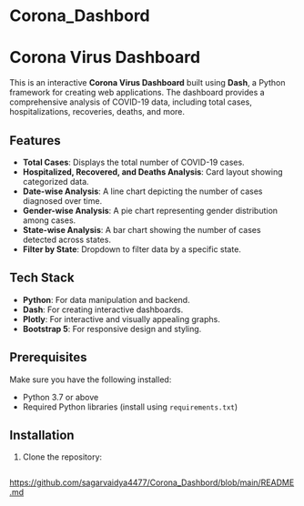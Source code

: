 # Corona_Dashbord
# Corona Virus Dashboard

This is an interactive **Corona Virus Dashboard** built using **Dash**, a Python framework for creating web applications. The dashboard provides a comprehensive analysis of COVID-19 data, including total cases, hospitalizations, recoveries, deaths, and more.

## Features

- **Total Cases**: Displays the total number of COVID-19 cases.
- **Hospitalized, Recovered, and Deaths Analysis**: Card layout showing categorized data.
- **Date-wise Analysis**: A line chart depicting the number of cases diagnosed over time.
- **Gender-wise Analysis**: A pie chart representing gender distribution among cases.
- **State-wise Analysis**: A bar chart showing the number of cases detected across states.
- **Filter by State**: Dropdown to filter data by a specific state.

## Tech Stack

- **Python**: For data manipulation and backend.
- **Dash**: For creating interactive dashboards.
- **Plotly**: For interactive and visually appealing graphs.
- **Bootstrap 5**: For responsive design and styling.

## Prerequisites

Make sure you have the following installed:
- Python 3.7 or above
- Required Python libraries (install using `requirements.txt`)

## Installation

1. Clone the repository:
   ```bash
  https://github.com/sagarvaidya4477/Corona_Dashbord/blob/main/README.md
